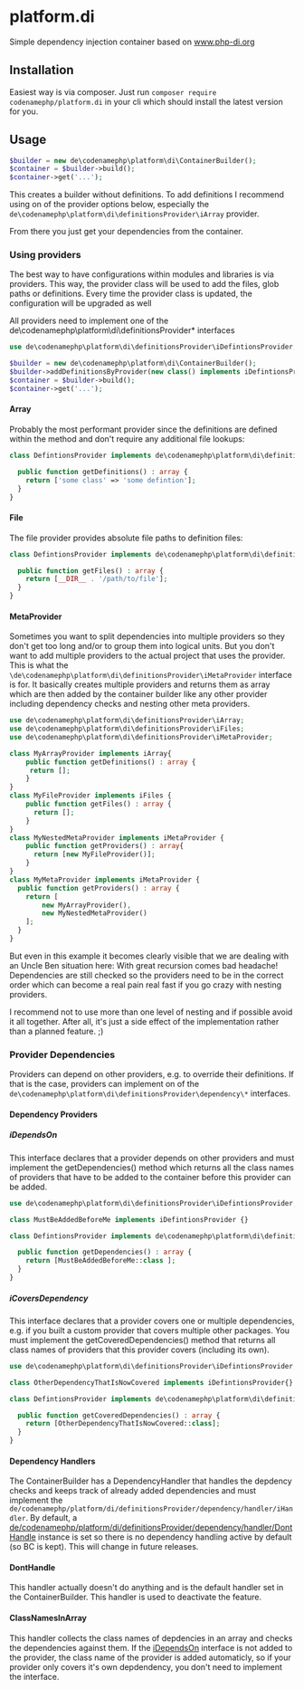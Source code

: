 # platform.di

Simple dependency injection container based on <a href="http://www.php-di.org" target="_blank">www.php-di.org</a>

## Installation

Easiest way is via composer. Just run `composer require codenamephp/platform.di` in your cli which should install the latest version for you.

## Usage

```php
$builder = new de\codenamephp\platform\di\ContainerBuilder();
$container = $builder->build();
$container->get('...');
```

This creates a builder without definitions. To add definitions I recommend using on of the provider options below, especially
the `de\codenamephp\platform\di\definitionsProvider\iArray` provider.

From there you just get your dependencies from the container.

### Using providers

The best way to have configurations within modules and libraries is via providers. This way, the provider class will be used to add the files, glob paths or definitions. Every time
the provider class is updated, the configuration will be upgraded as well

All providers need to implement one of the de\codenamephp\platform\di\definitionsProvider\* interfaces

```php
use de\codenamephp\platform\di\definitionsProvider\iDefintionsProvider;

$builder = new de\codenamephp\platform\di\ContainerBuilder();
$builder->addDefinitionsByProvider(new class() implements iDefintionsProvider{});
$container = $builder->build();
$container->get('...');
```

#### Array

Probably the most performant provider since the definitions are defined within the method and don't require any additional file lookups:

```php
class DefintionsProvider implements de\codenamephp\platform\di\definitionsProvider\iArray {

  public function getDefinitions() : array {
    return ['some class' => 'some defintion'];
  }
}
```

#### File

The file provider provides absolute file paths to definition files:

```php
class DefintionsProvider implements de\codenamephp\platform\di\definitionsProvider\iFiles {

  public function getFiles() : array {
    return [__DIR__ . '/path/to/file'];
  }
}
```

#### MetaProvider

Sometimes you want to split dependencies into multiple providers so they don't get too long and/or to group them into logical units. But you don't want to add 
multiple providers to the actual project that uses the provider. This is what the `\de\codenamephp\platform\di\definitionsProvider\iMetaProvider` interface is
for. It basically creates multiple providers and returns them as array which are then added by the container builder like any other provider including 
dependency checks and nesting other meta providers.

```php
use de\codenamephp\platform\di\definitionsProvider\iArray;
use de\codenamephp\platform\di\definitionsProvider\iFiles;
use de\codenamephp\platform\di\definitionsProvider\iMetaProvider;

class MyArrayProvider implements iArray{
    public function getDefinitions() : array {
     return [];
    }
}
class MyFileProvider implements iFiles {
    public function getFiles() : array {
      return []; 
    }
}
class MyNestedMetaProvider implements iMetaProvider {
    public function getProviders() : array{
      return [new MyFileProvider()]; 
    }
}
class MyMetaProvider implements iMetaProvider {
  public function getProviders() : array {
    return [
        new MyArrayProvider(),
        new MyNestedMetaProvider()
    ];
  }
}
```

But even in this example it becomes clearly visible that we are dealing with an Uncle Ben situation here: With great recursion comes bad headache!
Dependencies are still checked so the providers need to be in the correct order which can become a real pain real fast if you go crazy with nesting providers.

I recommend not to use more than one level of nesting and if possible avoid it all together. After all, it's just a side effect of the implementation rather than
a planned feature. ;)

### Provider Dependencies

Providers can depend on other providers, e.g. to override their definitions. If that is the case, providers can implement on of the
`de\codenamephp\platform\di\definitionsProvider\dependency\*` interfaces.

#### Dependency Providers

##### iDependsOn

This interface declares that a provider depends on other providers and must implement the getDependencies() method which returns all the class names of providers that have to
be added to the container before this provider can be added.

```php
use de\codenamephp\platform\di\definitionsProvider\iDefintionsProvider;

class MustBeAddedBeforeMe implements iDefintionsProvider {}

class DefintionsProvider implements de\codenamephp\platform\di\definitionsProvider\dependency\iDependsOn {

  public function getDependencies() : array {
    return [MustBeAddedBeforeMe::class ];
  }
}
```
##### iCoversDependency

This interface declares that a provider covers one or multiple dependencies, e.g. if you built a custom provider that covers multiple other packages. You must implement the
getCoveredDependencies() method that returns all class names of providers that this provider covers (including its own).

```php
use de\codenamephp\platform\di\definitionsProvider\iDefintionsProvider;

class OtherDependencyThatIsNowCovered implements iDefintionsProvider{}

class DefintionsProvider implements de\codenamephp\platform\di\definitionsProvider\dependency\iCoversDependencies {

  public function getCoveredDependencies() : array {
    return [OtherDependencyThatIsNowCovered::class];
  }
}
```

#### Dependency Handlers

The ContainerBuilder has a DependencyHandler that handles the depdency checks and keeps track of already added dependencies and must implement the
`de/codenamephp/platform/di/definitionsProvider/dependency/handler/iHandler`. By default, a [de/codenamephp/platform/di/definitionsProvider/dependency/handler/DontHandle](#donthandle)
instance is set so there is no dependency handling active by default (so BC is kept). This will change in future releases.

#### DontHandle

This handler actually doesn't do anything and is the default handler set in the ContainerBuilder. This handler is used to deactivate the feature.

#### ClassNamesInArray

This handler collects the class names of depdencies in an array and checks the dependencies against them. If the [iDependsOn](#idependson) interface is not added to the provider, the class
name of the provider is added automaticly, so if your provider only covers it's own depdendency, you don't need to implement the interface.
